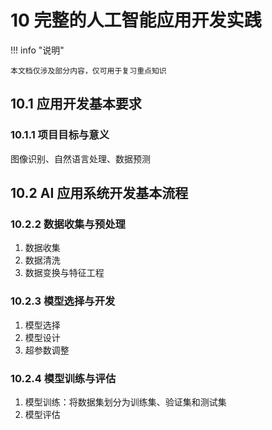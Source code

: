 # 10 完整的人工智能应用开发实践

<!-- !!! tip "说明"

    本文档正在更新中…… -->

!!! info "说明"

    本文档仅涉及部分内容，仅可用于复习重点知识

## 10.1 应用开发基本要求

### 10.1.1 项目目标与意义

图像识别、自然语言处理、数据预测

## 10.2 AI 应用系统开发基本流程

### 10.2.2 数据收集与预处理

1. 数据收集
2. 数据清洗
3. 数据变换与特征工程

### 10.2.3 模型选择与开发

1. 模型选择
2. 模型设计
3. 超参数调整

### 10.2.4 模型训练与评估

1. 模型训练：将数据集划分为训练集、验证集和测试集
2. 模型评估